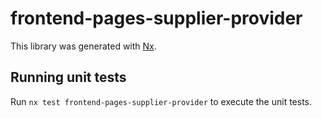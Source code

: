 # frontend-pages-supplier-provider

This library was generated with [Nx](https://nx.dev).

## Running unit tests

Run `nx test frontend-pages-supplier-provider` to execute the unit tests.
